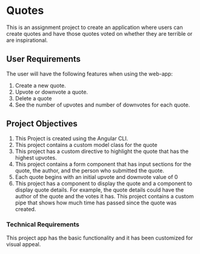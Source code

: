 # Quotes
This is an assignment project to create an application where users can create quotes and have those quotes voted on whether they are terrible or are inspirational. 

 

## **User Requirements**
The user will have the following features when using the web-app:

1. Create a new quote.
2. Upvote or downvote a quote.
3. Delete a quote
4. See the number of upvotes and number of downvotes for each quote.
 

## Project Objectives
1. This Project is created using the Angular CLI.
2. This project contains a custom model class for the quote
3. This project has a custom directive to highlight the quote that has the highest upvotes.
4. This project contains a form component that has input sections for the quote, the author, and the person who submitted the quote.
5. Each quote begins with an initial upvote and downvote value of 0
6. This project has a component to display the quote and a component to display quote details. For example, the quote details could have the author of the quote and the votes it has.
This project contains a custom pipe that shows how much time has passed since the quote was created. 
### Technical Requirements
This project app has the basic functionality and it has been customized for visual appeal.
